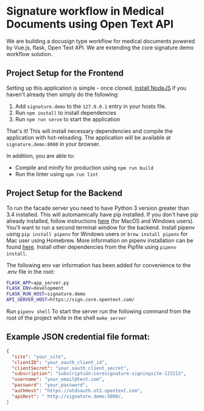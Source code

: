 # Signature workflow in Medical Documents using Open Text API

We are building a docusign type workflow for medical documents powered by Vue.js, flask, Open Text API. We are extending the core signature demo workflow solution.


## Project Setup for the Frontend
Setting up this application is simple - once cloned, [install NodeJS](https://nodejs.org/en/download/package-manager/) if you haven't already then simply do the following:

1. Add `signature.demo` to the `127.0.0.1` entry in your hosts file.
2. Run `npm install` to install dependencies
3. Run `npm run serve` to start the application

That's it! This will install necessary dependencies and compile the application with hot-reloading. The application will be available at `signature.demo:8080` in your browser.

In addition, you are able to:
* Compile and minify for production using `npm run build`
* Run the linter using `npm run lint`

## Project Setup for the Backend
To run the facade server you need to have Python 3 version greater than 3.4 installed. This will automamically have pip installed. If you don't have pip already installed, follow instructions [here](https://pip.pypa.io/en/stable/installation/) (for MacOS and Windows users).
You'll want to run a second terminal window for the backend.
Install pipenv using `pip install pipenv` for Windows users or `brew install pipenv` for Mac user using Homebrew. More information on pipenv installation can be found [here](https://pypi.org/project/pipenv/).
Install other dependencies from the Pipfile using `pipenv install`.

The following env var information has been added for convenience to the .env file in the root:
```bash
FLASK_APP=app_server.py
FLASK_ENV=development
FLASK_RUN_HOST=signature.demo
API_SERVER_HOST=https://sign.core.opentext.com/
```

Run `pipenv shell`
To start the server run the following command from the root of the project while in the shell `make server`

## Example JSON credential file format:
```json
{
  "site": "your_site",
  "clientID": "your_oauth_client_id",
  "clientSecret": "your_oauth_client_secret",
  "subscription": "subscription:coresignature-signingsite-123213",
  "username": "your_email@test.com",
  "password": "your_password",
  "authHost": "https://otdsauth.ot2.opentext.com",
  "apiHost": " http://signature.demo:5000/,
}
```


